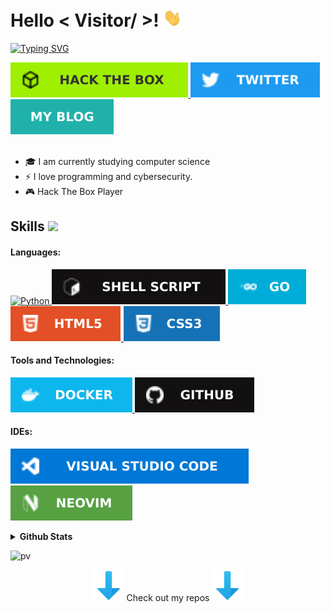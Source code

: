 <!--<img src = "https://mir-s3-cdn-cf.behance.net/project_modules/max_1200/4ff07986208593.5d9a654e92f36.gif" width="465" align="center">-->

<h1> Hello < Visitor/ >! <img src = "https://raw.githubusercontent.com/Rubioo02/Rubioo02/main/gif/Hi.gif" width = 30px> </h1>
<p align='center'>
</p>
<p>
 <a href="https://git.io/typing-svg">
  <img src="https://readme-typing-svg.demolab.com?font=Fira+Code&pause=1000&random=false&width=435&lines=Welcome+to+my+GitHub+profile!;I%C2%B4m+a+student" alt="Typing SVG" />
 </a>
</p>
<a href="https://app.hackthebox.com/users/1265397" target="_blank">
  <img alt="HTB" src="https://raw.githubusercontent.com/Rubioo02/Rubioo02/main/svg/Hack The Box-9FEF00.svg">
</a>   
<a href="https://twitter.com/j0sesito777" target="_blank">
  <img alt="Twitter" src="https://raw.githubusercontent.com/Rubioo02/Rubioo02/main/svg/Twitter-1D9BF0.svg">
</a>  
<a href="https://rubioo02.github.io/" target="_blank">
  <img src="https://raw.githubusercontent.com/Rubioo02/Rubioo02/main/svg/My-blog-20B2AA.svg" alt="BLOG">
</a>  <br>
<br>
  <ul style="list-style-type: disc;">
    <li>
      🎓 I am currently studying computer science
    </li>
    <li>
      ⚡ I love programming and cybersecurity.
    </li>
    <li>
      🎮 Hack The Box Player
    </li>
  </ul>
<h2> Skills <img src = "https://media2.giphy.com/media/QssGEmpkyEOhBCb7e1/giphy.gif?cid=ecf05e47a0n3gi1bfqntqmob8g9aid1oyj2wr3ds3mg700bl&rid=giphy.gif" width = 32px> </h2>

  <h4>Languages:</h4>
  <a href="https://github.com/Rubioo02?tab=repositories&q=&type=&language=python&sort=">
    <img alt="Python" src="https://img.shields.io/badge/Python-3776AB?style=for-the-badge&logo=python&logoColor=white">
  </a>
  <a href="https://github.com/Rubioo02?tab=repositories&q=&type=&language=shell&sort=">
   <img src="https://raw.githubusercontent.com/Rubioo02/Rubioo02/main/svg/shell_script-%23121011.svg" alt="BASH">
  </a>
  <a href="https://github.com/Rubioo02?tab=repositories&q=&type=&language=go&sort=">
   <img src="https://raw.githubusercontent.com/Rubioo02/Rubioo02/main/svg/Go-00ADD8.svg" alt="GO">
  </a>
  <a href="https://github.com/Rubioo02?tab=repositories&q=&type=&language=html&sort=">
   <img src="https://raw.githubusercontent.com/Rubioo02/Rubioo02/main/svg/html5-%23E34F26.svg" alt="HTML5">
  </a>
  <a href="https://github.com/Rubioo02?tab=repositories&q=&type=&language=css&sort=">
   <img src="https://raw.githubusercontent.com/Rubioo02/Rubioo02/main/svg/css3-%231572B6.svg" alt="CSS3">
  </a>
   
  <h4>Tools and Technologies:</h4>
  <a href="https://www.docker.com/">
   <img src="https://raw.githubusercontent.com/Rubioo02/Rubioo02/main/svg/docker-%230db7ed.svg" alt="Docker">
  </a>
  <a href="https://github.com/Rubioo02">
   <img src="https://raw.githubusercontent.com/Rubioo02/Rubioo02/main/svg/github-%23121011.svg" alt="Github">
  </a>
  
  
  <h4>IDEs:</h4>
  
  
 <a href="https://code.visualstudio.com/">
  <img src="https://raw.githubusercontent.com/Rubioo02/Rubioo02/main/svg/Visual Studio Code-0078d7.svg" alt="VSC">
 </a>
 <a href="https://neovim.io/">
   <img src="https://raw.githubusercontent.com/Rubioo02/Rubioo02/main/svg/NeoVim-%2357A143.svg" alt="NVIM">
 </a>

<br/>

<p>
    <details>
     <summary><strong>Github Stats</strong></summary>
     
[![Rubioo's github stats](https://github-readme-stats.vercel.app/api?username=Rubioo02&show_icons=true&theme=synthwave)](https://github.com/Rubioo02?tab=repositories)&nbsp;&nbsp;[![Rubioo Top Langs](https://github-readme-stats.vercel.app/api/top-langs/?username=Rubioo02&layout=compact&theme=synthwave)](https://github.com/Rubioo02)

</details>
</p>

<!---->
![pv](https://pageview.vercel.app/?github_user=Rubioo02)



<p align="center">
<img src="https://raw.githubusercontent.com/Rubioo02/Rubioo02/main/gif/flecha_abajo.gif" width="50" alt="FLECHA_ABAJO"> Check out my repos <img src="https://raw.githubusercontent.com/Rubioo02/Rubioo02/main/gif/flecha_abajo.gif" width="50" alt="FLECHA_ABAJO">
</p>
